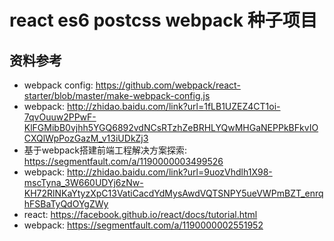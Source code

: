 react es6 postcss webpack 种子项目
=========

资料参考
-------

+ webpack config: https://github.com/webpack/react-starter/blob/master/make-webpack-config.js
+ webpack: http://zhidao.baidu.com/link?url=1fLB1UZEZ4CT1oi-7qvOuuw2PPwF-KlFGMibB0vjhh5YGQ6892vdNCsRTzhZeBRHLYQwMHGaNEPPkBFkvIOCXQlWpPozGazM_v13iUDkZj3
+ 基于webpack搭建前端工程解决方案探索: https://segmentfault.com/a/1190000003499526
+ webpack: http://zhidao.baidu.com/link?url=9uozVhdlh1X98-mscTyna_3W660UDYj6zNw-KH72RlNKaYtyzXpC13VatiCacdYdMysAwdVQTSNPY5ueVWPmBZT_enrqhFSBaTyQdOYgZWy
+ react: https://facebook.github.io/react/docs/tutorial.html
+ webpack: https://segmentfault.com/a/1190000002551952
